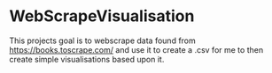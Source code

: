 # WebScrapeVisualisation

This projects goal is to webscrape data found from https://books.toscrape.com/ and use it to create a .csv for me to then create simple visualisations based upon it.